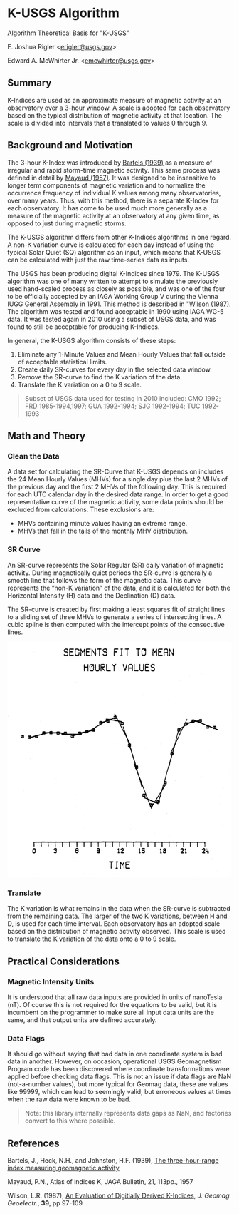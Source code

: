 # K-USGS Algorithm #
Algorithm Theoretical Basis for "K-USGS"

E. Joshua Rigler &lt;[erigler@usgs.gov](mailto:erigler@usgs.gov)&gt;

Edward A. McWhirter Jr. &lt;[emcwhirter@usgs.gov](mailto:emcwhirter@usgs.gov)&gt;


## Summary ##

K-Indices are used as an approximate measure of magnetic activity at an
observatory over a 3-hour window. A scale is adopted for each observatory based
on the typical distribution of magnetic activity at that location. The scale is
divided into intervals that a translated to values 0 through 9.


## Background and Motivation ##

The 3-hour K-Index was introduced by [Bartels (1939)](#bartels-1939) as a
measure of irregular and rapid storm-time magnetic activity. This same process
was defined in detail by [Mayaud (1957)](#mayaud-1957). It was designed to be
insensitive to longer term components of magnetic variation and to normalize the
occurrence frequency of individual K values among many observatories, over many
years. Thus, with this method, there is a separate K-Index for each observatory.
It has come to be used much more generally as a measure of the magnetic activity
at an observatory at any given time, as opposed to just during magnetic storms.

The K-USGS algorithm differs from other K-Indices algorithms in one regard. A
non-K variation curve is calculated for each day instead of using the typical
Solar Quiet (SQ) algorithm as an input, which means that K-USGS can be
calculated with just the raw time-series data as inputs.

The USGS has been producing digital K-Indices since 1979. The K-USGS algorithm
was one of many written to attempt to simulate the previously used hand-scaled
process as closely as possible, and was one of the four to be officially
accepted by an IAGA Working Group V during the Vienna IUGG General Assembly in
1991. This method is described in "[Wilson (1987)](#wilson-1987). The algorithm
was tested and found acceptable in 1990 using IAGA WG-5 data. It was tested
again in 2010 using a subset of USGS data, and was found to still be acceptable
for producing K-Indices.

In general, the K-USGS algorithm consists of these steps:
 1. Eliminate any 1-Minute Values and Mean Hourly Values that fall outside of
    acceptable statistical limits.
 2. Create daily SR-curves for every day in the selected data window.
 3. Remove the SR-curve to find the K variation of the data.
 4. Translate the K variation on a 0 to 9 scale.

> Subset of USGS data used for testing in 2010 included:
> CMO 1992; FRD 1985-1994,1997; GUA 1992-1994; SJG 1992-1994; TUC 1992-1993


## Math and Theory ##

### Clean the Data ###

A data set for calculating the SR-Curve that K-USGS depends on includes the 24
Mean Hourly Values (MHVs) for a single day plus the last 2 MHVs of the previous
day and the first 2 MHVs of the following day. This is required for each UTC
calendar day in the desired data range. In order to get a good representative
curve of the magnetic activity, some data points should be excluded from
calculations. These exclusions are:
* MHVs containing minute values having an extreme range.
* MHVs that fall in the tails of the monthly MHV distribution.

### SR Curve ###

An SR-curve represents the Solar Regular (SR) daily variation of magnetic
activity. During magnetically quiet periods the SR-curve is generally a smooth
line that follows the form of the magnetic data. This curve represents the
“non-K variation” of the data, and it is calculated for both the Horizontal
Intensity (H) data and the Declination (D) data.

The SR-curve is created by first making a least squares fit of straight lines to
a sliding set of three MHVs to generate a series of intersecting lines. A cubic
spline is then computed with the intercept points of the consecutive lines.

![Segments fit to Mean Hourly Values](images/K-USGS_SR-Curve.png)

### Translate ###

The K variation is what remains in the data when the SR-curve is subtracted from
the remaining data. The larger of the two K variations, between H and D, is used
for each time interval. Each observatory has an adopted scale based on the
distribution of magnetic activity observed. This scale is used to translate the
K variation of the data onto a 0 to 9 scale.


## Practical Considerations ##

### Magnetic Intensity Units ###

It is understood that all raw data inputs are provided in units of nanoTesla
(nT). Of course this is not required for the equations to be valid, but it is
incumbent on the programmer to make sure all input data units are the same, and
that output units are defined accurately.

### Data Flags ###

It should go without saying that bad data in one coordinate system is bad data
in another. However, on occasion, operational USGS Geomagnetism Program code has
been discovered where coordinate transformations were applied before checking
data flags. This is not an issue if data flags are NaN (not-a-number values),
but more typical for Geomag data, these are values like 99999, which can lead to
seemingly valid, but erroneous values at times when the raw data were known to
be bad.

> Note: this library internally represents data gaps as NaN, and factories
> convert to this where possible.


## References ##

Bartels, J., Heck, N.H., and Johnston, H.F. (1939),
  [The three-hour-range index measuring geomagnetic activity](http://onlinelibrary.wiley.com/doi/10.1029/TE044i004p00411/abstract)
  <a name=bartels-1939”></a>

Mayaud, P.N., Atlas of indices K, JAGA Bulletin, 21, 113pp., 1957
  <a name="mayaud-1957"></a>

Wilson, L.R. (1987),
  [An Evaluation of Digitially Derived K-Indices](https://www.jstage.jst.go.jp/article/jgg1949/39/2/39_2_97/_article),
  *J. Geomag. Geoelectr.*, **39**, pp 97-109 <a name="wilson-1987"></a>
